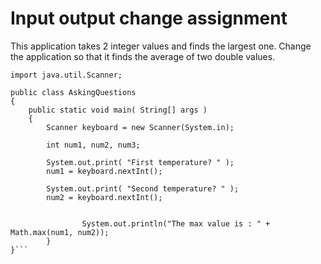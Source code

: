 # Input output change assignment

This application takes 2 integer values and finds the largest one. Change the application so that it finds the average of two double values.
```
import java.util.Scanner;

public class AskingQuestions
{
	public static void main( String[] args )
	{
		Scanner keyboard = new Scanner(System.in);

		int num1, num2, num3;

		System.out.print( "First temperature? " );
		num1 = keyboard.nextInt();

		System.out.print( "Second temperature? " );
		num2 = keyboard.nextInt();


                System.out.println("The max value is : " + Math.max(num1, num2));
        }
}```